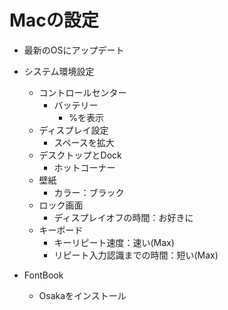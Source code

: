 # Macの設定

- 最新のOSにアップデート

- システム環境設定
  - コントロールセンター
    - バッテリー
      - %を表示
  - ディスプレイ設定
    - スペースを拡大
  - デスクトップとDock
    - ホットコーナー
  - 壁紙
    - カラー：ブラック
  - ロック画面
    - ディスプレイオフの時間：お好きに
  - キーボード
    - キーリピート速度：速い(Max)
    - リピート入力認識までの時間：短い(Max)
- FontBook
  - Osakaをインストール
